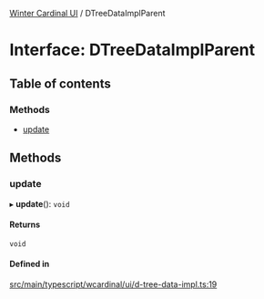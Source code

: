 [Winter Cardinal UI](../README.md) / DTreeDataImplParent

# Interface: DTreeDataImplParent

## Table of contents

### Methods

- [update](DTreeDataImplParent.md#update)

## Methods

### update

▸ **update**(): `void`

#### Returns

`void`

#### Defined in

[src/main/typescript/wcardinal/ui/d-tree-data-impl.ts:19](https://github.com/winter-cardinal/winter-cardinal-ui/blob/v0.154.0/src/main/typescript/wcardinal/ui/d-tree-data-impl.ts#L19)
